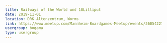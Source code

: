 ```yaml
---
title: Railways of the World und 18Lilliput
date: 2019-11-01
location: DRK Altenzentrum, Worms
link: https://www.meetup.com/Mannheim-Boardgames-Meetup/events/260542271/
usergroup: bogama
type: usergroup
---
```

